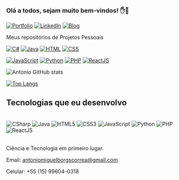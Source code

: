### Olá a todos, sejam muito bem-vindos! ✋🔗

[![Portfolio](https://img.shields.io/badge/website-000000?style=for-the-badge&logo=About.me&logoColor=white)](https://antoniomiguel03.github.io/antoniomiguel.github.io/)
[![LinkedIn](https://img.shields.io/badge/LinkedIn-0077B5?style=for-the-badge&logo=linkedin&logoColor=white)](https://www.linkedin.com/in/ant%C3%B4nio-miguel-borges-correa-1a3340253/)
[![Blog](https://img.shields.io/badge/Blogger-FF5722?style=for-the-badge&logo=blogger&logoColor=white)](https://astrolabworld.blogspot.com/)

Meus repositórios de Projetos Pessoais

[![C#](https://github-readme-stats.vercel.app/api/pin/?username=AntonioMiguel03&repo=Projetos_C_Sharp)](https://github.com/AntonioMiguel03/Projetos_C_Sharp)
[![Java](https://github-readme-stats.vercel.app/api/pin/?username=AntonioMiguel03&repo=Projetos_Java)](https://github.com/AntonioMiguel03/Projetos_Java)
[![HTML](https://github-readme-stats.vercel.app/api/pin/?username=AntonioMiguel03&repo=Projetos_HTML)](https://github.com/AntonioMiguel03/Projetos_HTML)
[![CSS](https://github-readme-stats.vercel.app/api/pin/?username=AntonioMiguel03&repo=Projetos_CSS)](https://github.com/AntonioMiguel03/Projetos_CSS)

[![JavaScript](https://github-readme-stats.vercel.app/api/pin/?username=AntonioMiguel03&repo=Projetos_JavaScript)](https://github.com/AntonioMiguel03/Projetos_JavaScript)
[![Python](https://github-readme-stats.vercel.app/api/pin/?username=AntonioMiguel03&repo=Projetos_Python)](https://github.com/AntonioMiguel03/Projetos_Python)
[![PHP](https://github-readme-stats.vercel.app/api/pin/?username=AntonioMiguel03&repo=Projetos_PHP)](https://github.com/AntonioMiguel03/Projetos_PHP)
[![ReactJS](https://github-readme-stats.vercel.app/api/pin/?username=AntonioMiguel03&repo=Projetos_ReactJS)](https://github.com/AntonioMiguel03/Projetos_ReactJS)


![Antonio GitHub stats](https://github-readme-stats.vercel.app/api?username=AntonioMiguel03&show_icons=true&theme=dark)

[![Top Langs](https://github-readme-stats.vercel.app/api/top-langs/?username=AntonioMiguel03)](https://github.com/AntonioMiguel03/github-readme-stats)

## Tecnologias que eu desenvolvo

<div style = "display: inline_block"><br/>
  <img align = "center" alt = "CSharp" src = "https://img.shields.io/badge/C%23-239120?style=for-the-badge&logo=c-sharp&logoColor=white" />
  <img align = "center" alt = "Java" src = "https://img.shields.io/badge/Java-ED8B00?style=for-the-badge&logo=openjdk&logoColor=white" />
  <img align = "center" alt = "HTML5" src = "https://img.shields.io/badge/HTML5-E34F26?style=for-the-badge&logo=html5&logoColor=white" />
  <img align = "center" alt = "CSS3" src = "https://img.shields.io/badge/CSS3-1572B6?style=for-the-badge&logo=css3&logoColor=white" />
  <img align = "center" alt = "JavaScript" src = "https://img.shields.io/badge/JavaScript-323330?style=for-the-badge&logo=javascript&logoColor=F7DF1E" />
  <img align = "center" alt = "Python" src = "https://img.shields.io/badge/Python-3776AB?style=for-the-badge&logo=python&logoColor=white" />
  <img align = "center" alt = "PHP" src = "https://img.shields.io/badge/PHP-777BB4?style=for-the-badge&logo=php&logoColor=white" />
  <img align = "center" alt = "ReactJS" src = "https://img.shields.io/badge/React-20232A?style=for-the-badge&logo=react&logoColor=61DAFB" />
</div><br/>

Ciência e Tecnologia em primeiro lugar.


Email: antoniomiguelborgscorrea@gmail.com

Celular: +55 (15) 99604-0318

<!-- Versao Link dos Repositorios -->
<!-- 

- [Projetos Pessoais em C#](https://github.com/AntonioMiguel03/Projetos_C_Sharp)<br/>
- [Projetos Pessoais em Java](https://github.com/AntonioMiguel03/Projetos_Java)<br/>
- [Projetos Pessoais em HTML](https://github.com/AntonioMiguel03/Projetos_HTML)<br/>
- [Projetos Pessoais em CSS](https://github.com/AntonioMiguel03/Projetos_CSS)<br/>
- [Projetos Pessoais em JavaScript](https://github.com/AntonioMiguel03/Projetos_JavaScript)<br/>
- [Projetos Pessoais em Python](https://github.com/AntonioMiguel03/Projetos_Python)<br/>
- [Projetos Pessoais em PHP](https://github.com/AntonioMiguel03/Projetos_PHP)<br/>
- [Projetos Pessoais em ReactJS](https://github.com/AntonioMiguel03/Projetos_ReactJS)<br/>

-->
